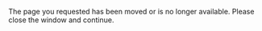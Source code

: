 The page you requested has been moved or is no longer available. Please close the window and continue.